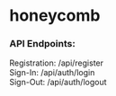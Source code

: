 # honeycomb

<h3>API Endpoints: </h3>
Registration: /api/register <br>
Sign-In:      /api/auth/login <br>
Sign-Out:     /api/auth/logout <br>
